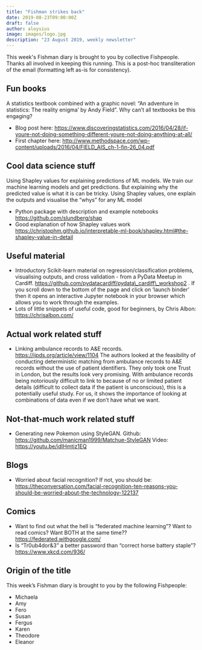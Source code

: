```yaml
---
title: "Fishman strikes back"
date: 2019-08-23T09:00:00Z
draft: false
author: aloysius
image: images/logo.jpg
description: "23 August 2019, weekly newsletter"
---
```


This week's Fishman diary is brought to you by collective Fishpeople. Thanks all involved in keeping this running. This is a post-hoc transliteration of the email (formatting left as-is for consistency).


## Fun books

A statistics textbook combined with a graphic novel: “An adventure in statistics: The reality enigma’ by Andy Field”. Why can’t all textbooks be this engaging?

* Blog post here: https://www.discoveringstatistics.com/2016/04/28/if-youre-not-doing-something-different-youre-not-doing-anything-at-all/
* First chapter here: http://www.methodspace.com/wp-content/uploads/2016/04/FIELD_AIS_ch-1-fin-26_04.pdf

## Cool data science stuff

Using Shapley values for explaining predictions of ML models. We train our machine learning models and get predictions. But explaining why the predicted value is what it is can be tricky. Using Shapley values, one explain the outputs and visualise the “whys” for any ML model

* Python package with description and example notebooks https://github.com/slundberg/shap
* Good explanation of how Shapley values work https://christophm.github.io/interpretable-ml-book/shapley.html#the-shapley-value-in-detail

## Useful material

* Introductory Scikit-learn material on regression/classification problems, visualising outputs, and cross validation - from a PyData Meetup in Cardiff. https://github.com/pydatacardiff/pydata\_cardiff\_workshop2 . If you scroll down to the bottom of the page and click on ‘launch binder’ then it opens an interactive Jupyter notebook in your browser which allows you to work through the examples.
* Lots of little snippets of useful code, good for beginners, by Chris Albon:    https://chrisalbon.com/


## Actual work related stuff

*  Linking ambulance records to A&E records. https://ijpds.org/article/view/1104
   The authors looked at the feasibility of conducting deterministic matching from ambulance records to A&E records without the use of patient identifiers. They only took one Trust in London, but the results look very promising. With ambulance records being notoriously difficult to link to because of no or limited patient details (difficult to collect data if the patient is unconscious), this is a potentially useful study. For us, it shows the importance of looking at combinations of data even if we don’t have what we want.

## Not-that-much work related stuff

* Generating new Pokemon using StyleGAN.
  Github: https://github.com/manicman1999/Matchue-StyleGAN
  Video: https://youtu.be/idIHmtjz1EQ

## Blogs

* Worried about facial recognition? If not, you should be: https://theconversation.com/facial-recognition-ten-reasons-you-should-be-worried-about-the-technology-122137


## Comics

* Want to find out what the hell is “federated machine learning”? Want to read comics? Want BOTH at the same time??
  https://federated.withgoogle.com/
* Is “Tr0ub4dor&3” a better password than “correct horse battery staple”?
  https://www.xkcd.com/936/


## Origin of the title

This week’s Fishman diary is brought to you by the following Fishpeople:

* Michaela
* Amy
* Fero
* Susan
* Fergus
* Karen
* Theodore
* Eleanor

